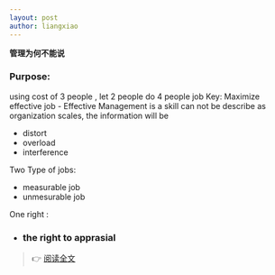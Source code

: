```yaml
---
layout: post
author: liangxiao
---
```


**管理为何不能说**  

### Purpose: ###
  using cost of 3 people , let 2 people do 4 people job
Key: 
  Maximize effective job - Effective 
Management is a skill can not be describe 
as organization scales, the information will be
- distort
- overload
- interference 

Two Type of jobs: 
- measurable job
- unmesurable job

One right :
- ### the right to apprasial ###
> 👉 [阅读全文](https://www.huxiu.com/article/4432138.html)